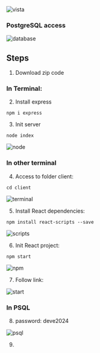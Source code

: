 ![vista](https://user-images.githubusercontent.com/68760595/156808903-8dc7ac80-2102-4f4f-bcb7-50148952b3cb.PNG)


### PostgreSQL access

![database](https://user-images.githubusercontent.com/68760595/156799078-2df75d40-6eee-4a10-abc5-c42a5de392a7.PNG)


## Steps

1. Download zip code

### In Terminal:

2. Install express

`npm i express`

3. Init server

`node index`

![node](https://user-images.githubusercontent.com/68760595/156791580-55d9b7b8-0f0a-450b-9d51-637d84abfb45.PNG)

### In other terminal

4. Access to folder client:

`cd client`

![terminal](https://user-images.githubusercontent.com/68760595/156791909-5d0be66f-33bc-4503-8469-1a9304493947.PNG)

5. Install React dependencies:

`npm install react-scripts --save`

![scripts](https://user-images.githubusercontent.com/68760595/156793417-ddeb2d1c-c072-45d2-b5e2-9fecce6bcdc7.PNG)

6. Init React project:

`npm start`

![npm](https://user-images.githubusercontent.com/68760595/156797938-8ed9ad88-596b-405d-869a-10b9e5183592.PNG)

7. Follow link:

![start](https://user-images.githubusercontent.com/68760595/156797678-b6d9e108-ea7d-470a-ad4e-d1f90bed4f33.PNG)

### In PSQL

8. password: deve2024

![psql](https://user-images.githubusercontent.com/68760595/156810502-015616b3-ed09-4f44-a3ef-d14c4c3ac3e8.PNG)

9. 

